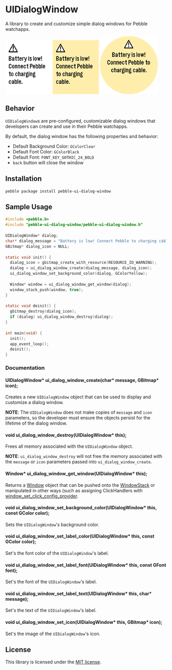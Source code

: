 # UIDialogWindow

A library to create and customize simple dialog windows for Pebble watchapps.

![Aplite](images/aplite.png) ![Basalt](images/basalt.png) ![Chalk](images/chalk.png)

## Behavior

`UIDialogWindow`s are pre-configured, customizable dialog windows that
developers can create and use in their Pebble watchapps.

By default, the dialog window has the following properties and behavior:
- Default Background Color: `GColorClear`
- Default Font Color: `GColorBlack`
- Default Font: `FONT_KEY_GOTHIC_24_BOLD`
- `back` button will close the window

## Installation

```
pebble package install pebble-ui-dialog-window
```

## Sample Usage

```c
#include <pebble.h>
#include "pebble-ui-dialog-window/pebble-ui-dialog-window.h"

UIDialogWindow* dialog;
char* dialog_message = "Battery is low! Connect Pebble to charging cable.";
GBitmap* dialog_icon = NULL;

static void init() {
  dialog_icon = gbitmap_create_with_resource(RESOURCE_ID_WARNING);
  dialog = ui_dialog_window_create(dialog_message, dialog_icon);
  ui_dialog_window_set_background_color(dialog, GColorYellow);

  Window* window = ui_dialog_window_get_window(dialog);
  window_stack_push(window, true);
}

static void deinit() {
  gbitmap_destroy(dialog_icon);
  if (dialog) ui_dialog_window_destroy(dialog);
}

int main(void) {
  init();
  app_event_loop();
  deinit();
}
```

### Documentation

#### UIDialogWindow* ui_dialog_window_create(char* message, GBitmap* icon);

Creates a new `UIDialogWindow` object that can be used to display and customize
a dialog window.

**NOTE**: The `UIDialogWindow` does not make copies of `message` and `icon`
parameters, so the developer must ensure the objects persist for the lifetime of
the dialog window.

#### void ui_dialog_window_destroy(UIDialogWindow* this);

Frees all memory associated with the `UIDialogWindow` object.

**NOTE**: `ui_dialog_window_destroy` will not free the memory associated with
the `message` or `icon` parameters passed into `ui_dialog_window_create`.

#### Window* ui_dialog_window_get_window(UIDialogWindow* this);

Returns a [Window](https://developer.pebble.com/docs/c/User_Interface/Window)
object that can be pushed onto the
[WindowStack](https://developer.pebble.com/docs/c/User_Interface/Window_Stack/)
or manipulated in other ways (such as assigning ClickHandlers with
[window_set_click_config_provider](https://developer.pebble.com/docs/c/User_Interface/Window/#window_set_click_config_provider_with_context).

#### void ui_dialog_window_set_background_color(UIDialogWindow* this, const GColor color);

Sets the `UIDialogWindow`'s background color.

#### void ui_dialog_window_set_label_color(UIDialogWindow* this, const GColor color);

Set's the font color of the `UIDialogWindow`'s label.

#### void ui_dialog_window_set_label_font(UIDialogWindow* this, const GFont font);

Set's the font of the `UIDialogWindow`'s label.

#### void ui_dialog_window_set_label_text(UIDialogWindow* this, char* message);

Set's the text of the `UIDialogWindow`'s label.

#### void ui_dialog_window_set_icon(UIDialogWindow* this, GBitmap* icon);

Set's the image of the `UIDialogWindow`'s icon.

## License

This library is licensed under the [MIT license](/LICENSE).
